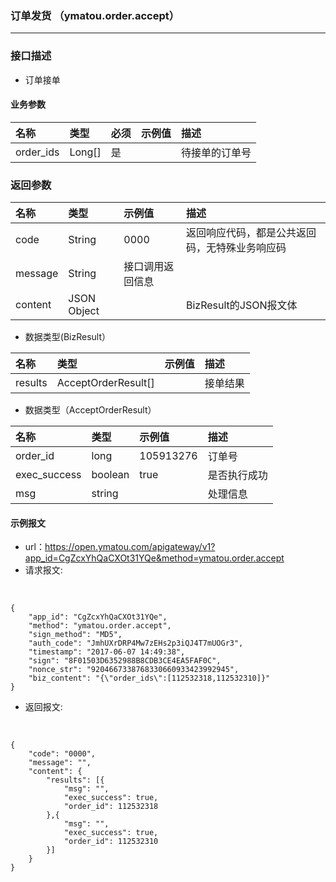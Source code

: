 ### 订单发货 （ymatou.order.accept）

---

### 接口描述

* 订单接单

#### 业务参数


| 名称 | 类型 | 必须 | 示例值 | 描述 |
| :--- | :--- | :--- | :--- | :--- |
| order_ids |Long[] | 是 |  |待接单的订单号 |


### 返回参数

| 名称 | 类型 | 示例值 | 描述 |
| :--- | :--- | :--- | :--- |
| code | String | 0000 | 返回响应代码，都是公共返回码，无特殊业务响应码 |
| message | String | 接口调用返回信息 |
| content | JSON Object |  | BizResult的JSON报文体 |

* 数据类型(BizResult）

| 名称 | 类型 | 示例值 | 描述 |
| :--- | :--- | :--- | :--- |
| results | AcceptOrderResult[] |  | 接单结果 |

* 数据类型（AcceptOrderResult）

| 名称 | 类型 | 示例值 | 描述 |
| :--- | :--- | :--- | :--- |
| order_id | long | 105913276 | 订单号 |
| exec_success | boolean | true | 是否执行成功 |
| msg | string |  | 处理信息 |


#### 示例报文

* url：https://open.ymatou.com/apigateway/v1?app_id=CgZcxYhQaCXOt31YQe&method=ymatou.order.accept
* 请求报文:    
<br  />


```
{
	"app_id": "CgZcxYhQaCXOt31YQe",
	"method": "ymatou.order.accept",
	"sign_method": "MD5",
	"auth_code": "JmhUXrDRP4Mw7zEHs2p3iQJ4T7mUOGr3",
	"timestamp": "2017-06-07 14:49:38",
	"sign": "8F01503D6352988B8CDB3CE4EA5FAF0C",
	"nonce_str": "9204667338768330660933423992945",
	"biz_content": "{\"order_ids\":[112532318,112532310]}"
}
```


* 返回报文:   
<br  />


```
{
	"code": "0000",
	"message": "",
	"content": {
		"results": [{
			"msg": "",
			"exec_success": true,
			"order_id": 112532318
		},{
			"msg": "",
			"exec_success": true,
			"order_id": 112532310
		}]
	}
}
```